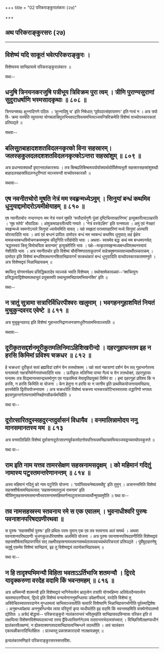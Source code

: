 +++
title = "02 परिकराङ्कुरालंकारः (२७)"

+++


## अथ परिकराङ्कुरसरः (२७)

------------------------------------------------------------------------

## विशेष्यं यदि साकूतं भवेत्परिकराङ्कुरः ।

विशेष्यस्य साभिप्रायत्वे परिकराङ्कुरालंकारः ॥

यथा--



## धनुषि त्रिनयनकरजुषि पत्रीभूय त्रिविक्रम पुरा त्वम् । त्रीणि पुराण्यसुराणां सुदुराधर्षाणि भस्मसादकृथाः ॥ ८०८ ॥

त्रिनयनशब्दः क्षुभ्नादिगणे पठितः । ‘क्षुभ्नादिषु च' इति निषेधात्
‘पूर्वपदात्संज्ञायामगः' इति णत्वं न । अत्र त्रयो वि- क्रमा यस्येति
व्युत्पत्त्या योगबलात्त्रिपुराभिभवपटयिस्त्वमभिव्यञ्जयन्त्रिविक्रमेति
विशेष्यं वाच्योपस्कारकतां प्रतिपद्यते ॥

यथवा--



## बलिसुतबाहादशशतविदलनकृत्को विना सहस्रारम्। जलरुहकुलदलदशशतविदलनकृत्कोऽन्तरा सहस्रांशुम् ॥ ८०९ ॥

अत्र प्रधानवाक्यार्थो दृष्टान्तालंकाररूपः । तत्र
बिम्बप्रतिबिम्बरूपयोर्वाक्यार्थयोर्विशेष्यभूतौ सहस्रारसहस्रांशुशब्दौ
बाहादलसहस्रविदलनधुरीणतां व्यञ्जयन्तौ वाच्योपस्कारकौ ॥

यथावा--



## एष नवनीतचोरो मूषति नेत्रं मम स्वहृन्मध्येऽमुम् । सिनुयां बन्धं कथमिव धुनुयाद्दामोदरोऽयमीक्षेयाहम् ॥ ८१० ॥

एष नवनीतचोरः नन्दनन्दनः मम नेत्रं नयनं मूषति ‘रूपौदार्यगुणैः पुंसां
दृष्टिचित्तापहारिणम्’ इत्युक्तरीत्याऽपहरति । ‘मूष स्तेये' भौवादिकः ।
अंशुकमपहरतीत्यपि गम्यते । ‘नेत्रं वस्त्रेऽक्ष्णि' इति रत्नमाला । अमुं
एवं नेत्रहरं स्वहृन्मध्ये स्वमनोऽन्तरे सिनुयां ध्यायेयमिति यावत् । पक्षे
स्वहृतां परस्वापहारिणां मध्ये सिनुयां अस्यापि चोरत्वादिति भावः । अयं एवं
बन्धनं प्रापितः दामोदरः बन्धं मम भवबन्धं कथमिव धुनुयात् अहं ईक्षेय
मामकभवबन्धविमोचनक्रमममुष्य कीदृगिति परीक्षेयेति भावः । अथवा- स्वयमेव
बद्धः कथं मम बन्धमपनयेत् ‘बद्धस्स्वयं किमु विमोचयिता बतान्यम्’
इत्युक्तेरिति भावः । पक्षे--मत्कृतस्वहृन्मध्यबन्धविश्लथनस्यायं नेशीतेति
भावः । अत्र नवनीतचोर इति विशेष्यं चौर्यनिष्णातताकूतगर्भं
सन्नेत्रमूषणरूपवाच्यार्थोपस्कारकम् । दामोदर इति विशेष्यं
बन्धविश्लथनानशिताभिप्रायगर्भं सत्कथंकारं बन्धं धुनुयादिति
वाच्योपस्कारकतामश्नुते । अत्र विशेष्यद्वयं भिन्नाभिप्रायकम् ॥

क्वचित्तु योगमनपेक्ष्य प्रसिद्धिबलादेव व्यञ्जकं भवति विशेष्यम् ।
यथोक्तमेकावळ्यां--'क्वचित्पुनः प्रसिद्धत्वाद्विशेष्यमतथाभूतं प्रयुक्तमपि
तथाभूतमभिप्रायमभिव्यनक्ति’ इति ॥

यथा--



## न त्रातुं सुत्रामा सत्रारिर्विधिरपीश्वरः खलुमाम् । भवगहनगुहाशयितं नियतं मुचुकुन्दवरद एवेष्टे ॥ ८११ ॥

अत्र मुचुकुन्दवरद इति विशेष्यं
गुहान्तरनिद्राणजनत्राणधुरीणतामभिव्यञ्जयति ॥

यथावा--



## दूरीकृतसद्दर्शनमूरीकुतमलिनिमाऽहिशिखरीन्दो । दहरगुहाघनतम इह न हरसि किमिमां प्रविश्य चक्रधर ॥ ८१२ ॥

हे चक्रधर! दूरीकृतं सतां ब्रह्मविदां दर्शनं येन तत्तथोक्तम् । पक्षे
सतां नक्षत्राणां दर्शनं येन तत् गुहान्तर्गतस्य घनतमसो
नक्षत्रनिर्वर्णनासंभवादिति भावः । ऊरीकृतः मलिनिमा पाप्मा नैल्यं च येन
तत्तथोक्तं, दहरगुहायाः घनतमः तत्र विद्यमानस्सान्द्रस्तमोगुण एव
गाढतमिस्रं मेघावृतिप्रयुक्तं तिमिरं वा । इमां दहरगुहां प्रविश्य किं न
हरसि, न हरसि किमिति वा योजना । केन हेतुना न हरसि वा न जानीम इति
प्राथमिकयोजनायामभिप्रायः, हरस्येवेति द्वितीययोजनायाम । अत्र चक्रधरेति
विशेष्यं चक्रस्य भास्करकोटिभास्वरतया तद्धारिणो भगवतः
हृदयगुहान्तर्गतघनतमोनिबर्हणसौकर्यमभिप्रैति ॥

यथा वा--



## दूरोत्सारितदुस्सहदुरन्तदुर्वासनं विधायैव । वनमालिन्नामोदय ननु मानसमानतस्य मम ॥ ८१३

अत्र वनमालिन्निति विशेष्यं
दूर्वासनादूरोत्सारणपूर्वकामोदनोपपत्तिरूपमभिप्रायमभिव्यञ्जयद्वाच्यस्योपस्कुरुते
॥

यथा वा--



## राम इति नाम यत्तव तामरसेक्षण सहस्रनामसदृक्षम् । को महिमानं गदितुं नामास्य पटुस्तमन्तरेणानन्तम् ॥ ८१४ ॥

अस्य महिमानं गदितुं को नाम पटुरिति योजना । ‘पर्याप्तिवचनेष्वलमर्थेषु'
इति तुमुन् । अत्रानन्तमिति विशेष्यं सहस्रशीर्षत्वमभिप्रयत्सत्
‘सहस्रनामतत्तुल्यं रामनाम’ इति
श्रीविष्णुसहस्रनामसमानवैभवरामनाममहिमवर्णनपटुतारूपवच्यार्थौन्मुख्यमुपैति
॥ यथा वा--



## तव नामसहस्रस्य स्तवनाय रमे स एक एवालम् । भुवनाधीश्वरि पुरुषः पवनाशनपरिषदग्रणीरथवा ॥

स पुरुषः ‘सहस्रशीर्षा पुरुषः’ इति प्रथितः परमः पुमान् एक एव तव स्तवनाय
अलं समर्थः । अथवा पवनाशनपरिषदग्रणीः भुजगकुलधौरेयश्शेषः अलमिति योजना ।
अत्र पुरुषः पवनाशनपरिषदग्रणीरिति विशेष्यद्वयं
सहस्रशीर्षत्वाभिप्रायगर्भितं सत्
लक्ष्मीसहस्रनामस्तवनसमर्थतारूपवाच्यार्थपरिकरतां प्रतिपद्यते ।
पूर्वेषूदाहरणेषु चतुर्षु एकमेव विशेष्यं साभिप्रायं, इह तु विशेष्यद्वयं
तदप्येकाभिप्रायकम् ॥

यथा वा--



## न हि तादृश्यभिमन्यौ विहिता भवताऽऽर्तिभाजि शतमन्यौ । द्विरदे यादृक्करुणा वरदेह वदामि किं भवन्तमहम् ॥ ८१६ ॥

अत्र अभिमन्यौ शतमन्यौ इति विशेष्यद्वयं भागिनेयत्वेन भ्रातृत्वेन तत्रापि
योगमहिम्ना अतिवेलदैन्यवत्त्वेन चावश्यादरणीयत्वं, द्विरदे इति विशेष्यं
वन्यत्वेनाननुबन्धितया उपेक्षणीयत्वं, वरदेति विशेष्यं तु
अविवेचितस्वपरवरदानेन मुग्धतमत्वं चाभिव्यञ्जयतीति चत्वारि विशेष्याणि
भिन्नाभिप्रायगर्भाणीति पूर्वस्माद्विशेषः । अनुबन्ध्यपेक्षया
अननुबन्धिन्येव त्वया परिपूर्णा कृपा व्यधीयतेति इह वदामि किं भवन्तमहमिति
वाक्येनोपालम्भो द्योतितः ॥ अत्रेदं बोद्धव्यं-- परिकराङ्कुरो
नालंकारान्तरं भवितुमर्हति साभिप्रायपदविन्यासः परिकर इति तं लक्षयित्वा
विशेषणविशेष्यपदत्वाभ्यां तस्य द्वैविध्याभिवर्णनेऽस्य
तदवान्तरभेदत्वसंभवात् । विच्छित्तिवैलक्षण्याधीनं ह्यलंकारवैलक्षण्यं, न
ह्येकवाक्यगतपदसाभिप्रायत्वनिबन्धने तदस्तीति । अयं चालंकार
एकावळीकारादिभिर्लक्षितः । प्राञ्चस्तु प्रकाशकारादयो नालक्षयन्नमुम् ॥

इत्यलंकारमणिहारे परिकराङ्कुरसरस्सप्तविंशः.

------------------------------------------------------------------------

